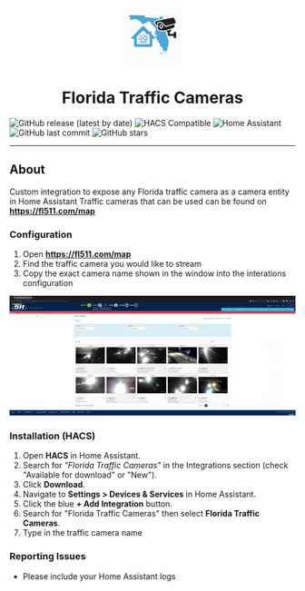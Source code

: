 <div align="center">
  <img src="https://github.com/pitchbytez99/florida_traffic_cameras/blob/main/custom_components/florida_traffic_cams/icons/logo.jpg" alt="Florida Traffic Cameras Icon" width="100"><h1>Florida Traffic Cameras</h1>
</div>

![GitHub release (latest by date)](https://img.shields.io/github/v/release/pitchbytez99/florida_traffic_cameras?style=flat-square)
![HACS Compatible](https://img.shields.io/badge/HACS-Compatible-brightgreen?style=flat-square)
![Home Assistant](https://img.shields.io/badge/Home%20Assistant-Integration-blue?style=flat-square)
![GitHub last commit](https://img.shields.io/github/last-commit/pitchbytez99/florida_traffic_cameras?style=flat-square)
![GitHub stars](https://img.shields.io/github/stars/pitchbytez99/florida_traffic_cameras?style=flat-square)

---

## About
Custom integration to expose any Florida traffic camera as a camera entity in Home Assistant
Traffic cameras that can be used can be found on **https://fl511.com/map**

### Configuration
1. Open **https://fl511.com/map**
2. Find the traffic camera you would like to stream
3. Copy the exact camera name shown in the window into the interations configuration

![Configuring my integration](docs/ezgif-633592c0e2fb3a.gif)

### Installation (HACS)
1. Open **HACS** in Home Assistant.
2. Search for *"Florida Traffic Cameras"* in the Integrations section (check "Available for download" or "New").
3. Click **Download**.
4. Navigate to **Settings > Devices & Services** in Home Assistant.
5. Click the blue **+ Add Integration** button.
6. Search for "Florida Traffic Cameras" then select **Florida Traffic Cameras**.
7. Type in the traffic camera name

### Reporting Issues
- Please include your Home Assistant logs